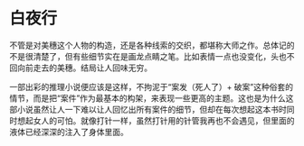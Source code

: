 # 白夜行

不管是对美穗这个人物的构造，还是各种线索的交织，都堪称大师之作。总体记的不是很清楚了，但有些细节实在是画龙点睛之笔。比如表情一点也没变化，头也不回向前走去的美穗。结局让人回味无穷。

一部出彩的推理小说便应该是这样，不拘泥于“案发（死人了）+ 破案”这种俗套的情节，而是把“案件”作为最基本的构架，来表现一些更高的主题。这也是为什么这部小说虽然让人一下难以让人回忆出所有案件的细节，但却在每次想起这本书时同时想起女人的可怕。就像打针一样，虽然打针用的针管我再也不会遇见，但里面的液体已经深深的注入了身体里面。